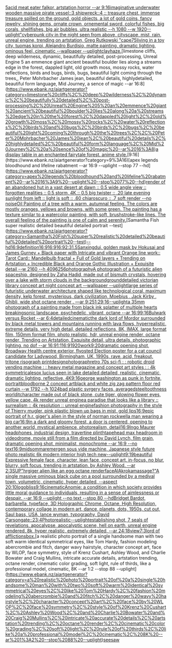 [5](https://www.ebank.nz/aiartgenerator?category=5)[acid meat eater falkor, artstation,horror --ar 9:16](https://www.ebank.nz/aiartgenerator?category=acid%20meat%20eater%20falkor%2C%20artstation%2Chorror%20--ar%209%3A16)[imaginative underwater wooden massive pirate vessel::3 shipwreck::4 :: treasure chest, immense treasure spilled on the ground, gold objects, a lot of gold coins, fancy jewelry, shining gems, ornate crown, ornemental sword, colorful fishes, big corals, shellfishes, big air bubbles, ultra realistic --h 1080 --w 1920](https://www.ebank.nz/aiartgenerator?category=imaginative%20underwater%20wooden%20massive%20pirate%20vessel%3A%3A3%20shipwreck%3A%3A4%20%3A%3A%20treasure%20chest%2C%20immense%20treasure%20spilled%20on%20the%20ground%2C%20gold%20objects%2C%20a%20lot%20of%20gold%20coins%2C%20fancy%20jewelry%2C%20shining%20gems%2C%20ornate%20crown%2C%20ornemental%20sword%2C%20colorful%20fishes%2C%20big%20corals%2C%20shellfishes%2C%20big%20air%20bubbles%2C%20ultra%20realistic%20--h%201080%20--w%201920)[--uplight](https://www.ebank.nz/aiartgenerator?category=--uplight)["cyberpunk city in the night seen from above, cityscape, mist, rain, unreal engine, trending on artstation, Greg Rutkowski "](https://www.ebank.nz/aiartgenerator?category=%22cyberpunk%20city%20in%20the%20night%20seen%20from%20above%2C%20cityscape%2C%20mist%2C%20rain%2C%20unreal%20engine%2C%20trending%20on%20artstation%2C%20Greg%20Rutkowski%20%22)[cape](https://www.ebank.nz/aiartgenerator?category=cape)[75](https://www.ebank.nz/aiartgenerator?category=75)[living in a toy city, tuomas korpi, Alejandro Burdisio, matte painting, dramatic lighting, ominous feel, cinematic --wallpaper --uplight](https://www.ebank.nz/aiartgenerator?category=living%20in%20a%20toy%20city%2C%20tuomas%20korpi%2C%20Alejandro%20Burdisio%2C%20matte%20painting%2C%20dramatic%20lighting%2C%20ominous%20feel%2C%20cinematic%20--wallpaper%20--uplight)[clay](https://www.ebank.nz/aiartgenerator?category=clay)[haze.](https://www.ebank.nz/aiartgenerator?category=haze.)[limestone cliffs, deep wilderness, dynamic, beautifully detailed, post-processing, Unreal Engine 5 an emmence giant ancient beautiful boulder lies along a streams edge in the forest, dappled light, old growth moss, mossy rocks, water reflections, birds and bugs, birds, bugs, beautiful light coming through the trees,, Peter Mohrbacher James jean, beautiful details, highlydetailed, beautiful form language, Mid Journey, a sence of magic --ar 16:8](https://www.ebank.nz/aiartgenerator?category=limestone%20cliffs%2C%20deep%20wilderness%2C%20dynamic%2C%20beautifully%20detailed%2C%20post-processing%2C%20Unreal%20Engine%205%20an%20emmence%20giant%20ancient%20beautiful%20boulder%20lies%20along%20a%20streams%20edge%20in%20the%20forest%2C%20dappled%20light%2C%20old%20growth%20moss%2C%20mossy%20rocks%2C%20water%20reflections%2C%20birds%20and%20bugs%2C%20birds%2C%20bugs%2C%20beautiful%20light%20coming%20through%20the%20trees%2C%2C%20Peter%20Mohrbacher%20James%20jean%2C%20beautiful%20details%2C%20highlydetailed%2C%20beautiful%20form%20language%2C%20Mid%20Journey%2C%20a%20sence%20of%20magic%20--ar%2016%3A8)[a display table in an enchanted fairytale forest. anime style.](https://www.ebank.nz/aiartgenerator?category=a%20display%20table%20in%20an%20enchanted%20fairytale%20forest.%20anime%20style.)[9:16](https://www.ebank.nz/aiartgenerator?category=9%3A16)[apex legends bloodhound and lifeline rabatment --ar 16:9 --uplight --stop 77 --hd](https://www.ebank.nz/aiartgenerator?category=apex%20legends%20bloodhound%20and%20lifeline%20rabatment%20--ar%2016%3A9%20--uplight%20--stop%2077%20--hd)[render of an abandoned hut in a vast desert at dawn :: 0.5 wide angle view :: forgotten realities :: 0.5 storm, 4K,:: 0.5 big twister :: .20 late evening sunlight from left :: light is soft :: .60 chiaroscuro  :: .7 soft render --no noise](https://www.ebank.nz/aiartgenerator?category=render%20of%20an%20abandoned%20hut%20in%20a%20vast%20desert%20at%20dawn%20%3A%3A%200.5%20wide%20angle%20view%20%3A%3A%20forgotten%20realities%20%3A%3A%200.5%20storm%2C%204K%2C%3A%3A%200.5%20big%20twister%20%3A%3A%20.20%20late%20evening%20sunlight%20from%20left%20%3A%3A%20light%20is%20soft%20%3A%3A%20.60%20chiaroscuro%20%20%3A%3A%20.7%20soft%20render%20--no%20noise)[Oil Painting of a tree with a warm, autumnal feeling. The colors are mostly oranges, yellows and browns, with some green. The painting has a texture similar to a watercolor painting, with soft, brushstroke-like lines. The overall feeling of the painting is one of calm and serenity.](https://www.ebank.nz/aiartgenerator?category=Oil%20Painting%20of%20a%20tree%20with%20a%20warm%2C%20autumnal%20feeling.%20The%20colors%20are%20mostly%20oranges%2C%20yellows%20and%20browns%2C%20with%20some%20green.%20The%20painting%20has%20a%20texture%20similar%20to%20a%20watercolor%20painting%2C%20with%20soft%2C%20brushstroke-like%20lines.%20The%20overall%20feeling%20of%20the%20painting%20is%20one%20of%20calm%20and%20serenity.)[Samantha Fish super realistic detailed beautiful detailed portrait --test](https://www.ebank.nz/aiartgenerator?category=Samantha%20Fish%20super%20realistic%20detailed%20beautiful%20detailed%20portrait%20--test)[--hd](https://www.ebank.nz/aiartgenerator?category=--hd)[16:9](https://www.ebank.nz/aiartgenerator?category=16%3A9)[definition](https://www.ebank.nz/aiartgenerator?category=definition)[16:9](https://www.ebank.nz/aiartgenerator?category=16%3A9)[16:9](https://www.ebank.nz/aiartgenerator?category=16%3A9)[16:9](https://www.ebank.nz/aiartgenerator?category=16%3A9)[2:3](https://www.ebank.nz/aiartgenerator?category=2%3A3)[1.5](https://www.ebank.nz/aiartgenerator?category=1.5)[Sanxingdui, golden mask by Hokusai and James Gurney + Black paper with Intricate and vibrant Orange line work:: Tarot Card:: Mandelbulb fractal + Full of Gold layers + Trending on Artstation + Incredible Black and Orange Gothic Illustration + Exquisite detail  --w 2160  --h 4096](https://www.ebank.nz/aiartgenerator?category=Sanxingdui%2C%20golden%20mask%20by%20Hokusai%20and%20James%20Gurney%20%2B%20Black%20paper%20with%20Intricate%20and%20vibrant%20Orange%20line%20work%3A%3A%20Tarot%20Card%3A%3A%20Mandelbulb%20fractal%20%2B%20Full%20of%20Gold%20layers%20%2B%20Trending%20on%20Artstation%20%2B%20Incredible%20Black%20and%20Orange%20Gothic%20Illustration%20%2B%20Exquisite%20detail%20%20--w%202160%20%20--h%204096)[256](https://www.ebank.nz/aiartgenerator?category=256)[photography](https://www.ebank.nz/aiartgenerator?category=photography)[A photograph of a futuristic alien spaceship, designed by Zaha Hadid, made out of bismuth crystals, hovering over a lake with storm clouds in the background](https://www.ebank.nz/aiartgenerator?category=A%20photograph%20of%20a%20futuristic%20alien%20spaceship%2C%20designed%20by%20Zaha%20Hadid%2C%20made%20out%20of%20bismuth%20crystals%2C%20hovering%20over%20a%20lake%20with%20storm%20clouds%20in%20the%20background)[ground](https://www.ebank.nz/aiartgenerator?category=ground)[detailed victorian library concept art night concept art --wallpaper --uplight](https://www.ebank.nz/aiartgenerator?category=detailed%20victorian%20library%20concept%20art%20night%20concept%20art%20--wallpaper%20--uplight)[large series of  futuristic underwater architecture shaped like technological coral, maximum density, kelp forest, mysterious, dark civilization, Moebius , Jack Kirby , Ghibli, wide shot octane render . —ar 9:25](https://www.ebank.nz/aiartgenerator?category=large%20series%20of%20%20futuristic%20underwater%20architecture%20shaped%20like%20technological%20coral%2C%20maximum%20density%2C%20kelp%20forest%2C%20mysterious%2C%20dark%20civilization%2C%20Moebius%20%2C%20Jack%20Kirby%20%2C%20Ghibli%2C%20wide%20shot%20octane%20render%20.%20%E2%80%94ar%209%3A25)[1:2](https://www.ebank.nz/aiartgenerator?category=1%3A2)[9:16](https://www.ebank.nz/aiartgenerator?category=9%3A16)[--uplight](https://www.ebank.nz/aiartgenerator?category=--uplight)[a 35mm photograph of a painting made from black ink splatter of multiple hearts breaking](https://www.ebank.nz/aiartgenerator?category=a%2035mm%20photograph%20of%20a%20painting%20made%20from%20black%20ink%20splatter%20of%20multiple%20hearts%20breaking)[sonic landscape, psychedelic, vibrant, octane --ar 16:9](https://www.ebank.nz/aiartgenerator?category=sonic%20landscape%2C%20psychedelic%2C%20vibrant%2C%20octane%20--ar%2016%3A9)[9:16](https://www.ebank.nz/aiartgenerator?category=9%3A16)[Bulwark versus Rocket --ar 6:4](https://www.ebank.nz/aiartgenerator?category=Bulwark%20versus%20Rocket%20--ar%206%3A4)[detailed](https://www.ebank.nz/aiartgenerator?category=detailed)[cinematic](https://www.ebank.nz/aiartgenerator?category=cinematic)[the dark lord of Mordor surrounded by black metal towers and mountains running with lava flows, hyperrealistic, extreme details, very high detail, detailed reflections, 8K, IMAX, large format film, 150mm format film, photo realistic, hdr, unreal engine render, octane render, Trending on Artstation, Exquisite detail, ultra details, photographic lighting, no dof --ar 16:9](https://www.ebank.nz/aiartgenerator?category=the%20dark%20lord%20of%20Mordor%20surrounded%20by%20black%20metal%20towers%20and%20mountains%20running%20with%20lava%20flows%2C%20hyperrealistic%2C%20extreme%20details%2C%20very%20high%20detail%2C%20detailed%20reflections%2C%208K%2C%20IMAX%2C%20large%20format%20film%2C%20150mm%20format%20film%2C%20photo%20realistic%2C%20hdr%2C%20unreal%20engine%20render%2C%20octane%20render%2C%20Trending%20on%20Artstation%2C%20Exquisite%20detail%2C%20ultra%20details%2C%20photographic%20lighting%2C%20no%20dof%20--ar%2016%3A9)[1:1](https://www.ebank.nz/aiartgenerator?category=1%3A1)[16:9](https://www.ebank.nz/aiartgenerator?category=16%3A9)[1920](https://www.ebank.nz/aiartgenerator?category=1920)[work](https://www.ebank.nz/aiartgenerator?category=work)[9:20](https://www.ebank.nz/aiartgenerator?category=9%3A20)[dramatic opening shot, Broadway Health centre exterior, flyosted Election poster for a cat council candidate for Ladywood, Birmingham, UK, 1990s, rave, acid, freakout, tritone risograph print](https://www.ebank.nz/aiartgenerator?category=dramatic%20opening%20shot%2C%20Broadway%20Health%20centre%20exterior%2C%20flyosted%20Election%20poster%20for%20a%20cat%20council%20candidate%20for%20Ladywood%2C%20Birmingham%2C%20UK%2C%201990s%2C%20rave%2C%20acid%2C%20freakout%2C%20tritone%20risograph%20print)[design](https://www.ebank.nz/aiartgenerator?category=design)[photograph](https://www.ebank.nz/aiartgenerator?category=photograph)[retro 70s sci-fi : : robotic droid vending machine : : heavy metal magazine and concept art styles : : 4k symmetrical](https://www.ebank.nz/aiartgenerator?category=retro%2070s%20sci-fi%20%3A%20%3A%20robotic%20droid%20vending%20machine%20%3A%20%3A%20heavy%20metal%20magazine%20and%20concept%20art%20styles%20%3A%20%3A%204k%20symmetrical)[esox lucius seen in lake detailed,detailed, realistic, cinematic, dramatic lighting, reflective, 4K](https://www.ebank.nz/aiartgenerator?category=esox%20lucius%20seen%20in%20lake%20detailed%2Cdetailed%2C%20realistic%2C%20cinematic%2C%20dramatic%20lighting%2C%20reflective%2C%204K)[9:16](https://www.ebank.nz/aiartgenerator?category=9%3A16)[george washington as punk in fortnite, portrait](https://www.ebank.nz/aiartgenerator?category=george%20washington%20as%20punk%20in%20fortnite%2C%20portrait)[bloodborne 2 concept art](https://www.ebank.nz/aiartgenerator?category=bloodborne%202%20concept%20art)[black and white zig zag pattern floor  red curtain --w 1792 --h 1024](https://www.ebank.nz/aiartgenerator?category=black%20and%20white%20zig%20zag%20pattern%20floor%20%20red%20curtain%20--w%201792%20--h%201024)[bad plastic svrgery faces, averaged](https://www.ebank.nz/aiartgenerator?category=bad%20plastic%20svrgery%20faces%2C%20averaged)[steel](https://www.ebank.nz/aiartgenerator?category=steel)[toothness world](https://www.ebank.nz/aiartgenerator?category=toothness%20world)[it](https://www.ebank.nz/aiartgenerator?category=it)[character made out of black stone,  cute  tiger, glowing flower eyes, yellow cape, 4k render unreal engine](https://www.ebank.nz/aiartgenerator?category=character%20made%20out%20of%20black%20stone%2C%20%20cute%20%20tiger%2C%20glowing%20flower%20eyes%2C%20yellow%20cape%2C%204k%20render%20unreal%20engine)[a paradise that looks like a library :: surrealism :: 4k resolution :: unreal engine](https://www.ebank.nz/aiartgenerator?category=a%20paradise%20that%20looks%20like%20a%20library%20%3A%3A%20surrealism%20%3A%3A%204k%20resolution%20%3A%3A%20unreal%20engine)[fashion photography in the style of Thierry mugler, pink plastic blown up bags in mist, gold lips](https://www.ebank.nz/aiartgenerator?category=fashion%20photography%20in%20the%20style%20of%20Thierry%20mugler%2C%20pink%20plastic%20blown%20up%20bags%20in%20mist%2C%20gold%20lips)[16:9](https://www.ebank.nz/aiartgenerator?category=16%3A9)[epic portrait of h.r. giger's alien in the style of norman rockwell](https://www.ebank.nz/aiartgenerator?category=epic%20portrait%20of%20h.r.%20giger%27s%20alien%20in%20the%20style%20of%20norman%20rockwell)[a man wearing a big car](https://www.ebank.nz/aiartgenerator?category=a%20man%20wearing%20a%20big%20car)[16:9](https://www.ebank.nz/aiartgenerator?category=16%3A9)[in a dark and gloomy forest, a door is centered, opening to another world, mystical ambience, photorealism, detail](https://www.ebank.nz/aiartgenerator?category=in%20a%20dark%20and%20gloomy%20forest%2C%20a%20door%20is%20centered%2C%20opening%20to%20another%20world%2C%20mystical%20ambience%2C%20photorealism%2C%20detail)[16:9](https://www.ebank.nz/aiartgenerator?category=16%3A9)[Ingo Maurer headphones, industrial design, travertine plinth](https://www.ebank.nz/aiartgenerator?category=Ingo%20Maurer%20headphones%2C%20industrial%20design%2C%20travertine%20plinth)[tapehead max headroom in videodrome, movie still from a film directed by David Lynch, film grain, dramatic opening shot, minimalist, monochrome --ar 16:9 --no text](https://www.ebank.nz/aiartgenerator?category=tapehead%20max%20headroom%20in%20videodrome%2C%20movie%20still%20from%20a%20film%20directed%20by%20David%20Lynch%2C%20film%20grain%2C%20dramatic%20opening%20shot%2C%20minimalist%2C%20monochrome%20--ar%2016%3A9%20--no%20text)[16:9](https://www.ebank.nz/aiartgenerator?category=16%3A9)[midsommar](https://www.ebank.nz/aiartgenerator?category=midsommar)[emergen sous vide machine, Japanese style future photo realistic 6k modern interior high tech new](https://www.ebank.nz/aiartgenerator?category=emergen%20sous%20vide%20machine%2C%20Japanese%20style%20future%20photo%20realistic%206k%20modern%20interior%20high%20tech%20new)[--uplight](https://www.ebank.nz/aiartgenerator?category=--uplight)[9:19](https://www.ebank.nz/aiartgenerator?category=9%3A19)[beautiful Expressive female face, character, lean face, concept art, in-focus, no blur, blurry, soft focus, trending in artstation, by Ashley Wood. --ar 2:3](https://www.ebank.nz/aiartgenerator?category=beautiful%20Expressive%20female%20face%2C%20character%2C%20lean%20face%2C%20concept%20art%2C%20in-focus%2C%20no%20blur%2C%20blurry%2C%20soft%20focus%2C%20trending%20in%20artstation%2C%20by%20Ashley%20Wood.%20--ar%202%3A3)[SUP"](https://www.ebank.nz/aiartgenerator?category=SUP%22)[hrgiger alien,like an egg,octane render](https://www.ebank.nz/aiartgenerator?category=hrgiger%20alien%2Clike%20an%20egg%2Coctane%20render)[face](https://www.ebank.nz/aiartgenerator?category=face)[AlAkroka](https://www.ebank.nz/aiartgenerator?category=AlAkroka)[massage?"](https://www.ebank.nz/aiartgenerator?category=massage%3F%22)[A single massive ominous black cube on a pool surrounded by a medival town, volumetric, cinematic, hyper detailed, --aspect 20:10](https://www.ebank.nz/aiartgenerator?category=A%20single%20massive%20ominous%20black%20cube%20on%20a%20pool%20surrounded%20by%20a%20medival%20town%2C%20volumetric%2C%20cinematic%2C%20hyper%20detailed%2C%20--aspect%2020%3A10)[logo](https://www.ebank.nz/aiartgenerator?category=logo)[bliss](https://www.ebank.nz/aiartgenerator?category=bliss)[9:16](https://www.ebank.nz/aiartgenerator?category=9%3A16)[cinematic](https://www.ebank.nz/aiartgenerator?category=cinematic)[Anomie: a condition in which society provides little moral guidance to individuals, resulting in a sense of aimlessness or despair. --ar 16:9 --uplight --no text --stop 80 --hd](https://www.ebank.nz/aiartgenerator?category=Anomie%3A%20a%20condition%20in%20which%20society%20provides%20little%20moral%20guidance%20to%20individuals%2C%20resulting%20in%20a%20sense%20of%20aimlessness%20or%20despair.%20--ar%2016%3A9%20--uplight%20--no%20text%20--stop%2080%20--hd)[Bridget Bardot, barbarella, typeface, 3D Holographic Chrome, Octane, High Resolution, contemporary collage in modern art, dance, planets, dots, 1950s, cut out, Saul bass, USA, lance wyman, typography, David Carson](https://www.ebank.nz/aiartgenerator?category=Bridget%20Bardot%2C%20barbarella%2C%20typeface%2C%203D%20Holographic%20Chrome%2C%20Octane%2C%20High%20Resolution%2C%20contemporary%20collage%20in%20modern%20art%2C%20dance%2C%20planets%2C%20dots%2C%201950s%2C%20cut%20out%2C%20Saul%20bass%2C%20USA%2C%20lance%20wyman%2C%20typography%2C%20David%20Carson)[gate::2](https://www.ebank.nz/aiartgenerator?category=gate%3A%3A2)[3:4](https://www.ebank.nz/aiartgenerator?category=3%3A4)[Photorealistic](https://www.ebank.nz/aiartgenerator?category=Photorealistic)[--uplight](https://www.ebank.nz/aiartgenerator?category=--uplight)[establishing shot, 7 seals of revelations,  apocalypse,  apocalyptic scene, hell on earth, unreal engine rendered,  8k, hyper realistic,  extremely detailed,  --ar 24:18](https://www.ebank.nz/aiartgenerator?category=establishing%20shot%2C%207%20seals%20of%20revelations%2C%20%20apocalypse%2C%20%20apocalyptic%20scene%2C%20hell%20on%20earth%2C%20unreal%20engine%20rendered%2C%20%208k%2C%20hyper%20realistic%2C%20%20extremely%20detailed%2C%20%20--ar%2024%3A18)[view](https://www.ebank.nz/aiartgenerator?category=view)[7:3](https://www.ebank.nz/aiartgenerator?category=7%3A3)[lord of afflictions](https://www.ebank.nz/aiartgenerator?category=lord%20of%20afflictions)[box.](https://www.ebank.nz/aiartgenerator?category=box.)[a realistic photo portrait of a single handsome man with two soft warm identical symmetrical eyes, like Tom Hardy, fashion modeling abercrombie and fitch, danger wavy hairstyle, character concept art, face by WLOP, face symmetry, style of Krenz Cushart, Ashley Wood, and Charlie Bowater and Craig Mullins, intricate accurate details, artstation trending, octane render, cinematic color grading, soft light, rule of thirds, like a professional model, cinematic, 8K --ar 1:2 --stop 88 --uplight](https://www.ebank.nz/aiartgenerator?category=a%20realistic%20photo%20portrait%20of%20a%20single%20handsome%20man%20with%20two%20soft%20warm%20identical%20symmetrical%20eyes%2C%20like%20Tom%20Hardy%2C%20fashion%20modeling%20abercrombie%20and%20fitch%2C%20danger%20wavy%20hairstyle%2C%20character%20concept%20art%2C%20face%20by%20WLOP%2C%20face%20symmetry%2C%20style%20of%20Krenz%20Cushart%2C%20Ashley%20Wood%2C%20and%20Charlie%20Bowater%20and%20Craig%20Mullins%2C%20intricate%20accurate%20details%2C%20artstation%20trending%2C%20octane%20render%2C%20cinematic%20color%20grading%2C%20soft%20light%2C%20rule%20of%20thirds%2C%20like%20a%20professional%20model%2C%20cinematic%2C%208K%20--ar%201%3A2%20--stop%2088%20--uplight)[seesaw](https://www.ebank.nz/aiartgenerator?category=seesaw)